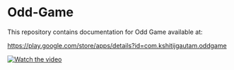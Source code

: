 # Odd-Game
This repository contains documentation for Odd Game available at:

https://play.google.com/store/apps/details?id=com.kshitijgautam.oddgame

[![Watch the video](https://img.youtube.com/vi/LiWYhlEN6js/maxresdefault.jpg)](https://youtu.be/LiWYhlEN6js)

